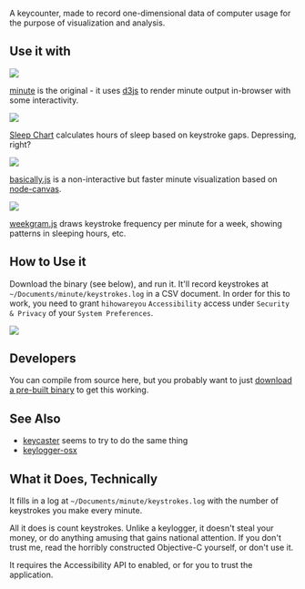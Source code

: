 A keycounter, made to record one-dimensional data of computer usage for the purpose of visualization and analysis.

## Use it with

![](http://macwright.org/graphics/minute_new.png)

[minute](https://github.com/tmcw/minute) is the original - it uses
[d3js](http://d3js.org/) to render minute output in-browser with some interactivity.

![](http://farm9.staticflickr.com/8045/8122970298_240635ef10_c.jpg)

[Sleep Chart](https://gist.github.com/3955066) calculates hours of sleep
based on keystroke gaps. Depressing, right?

![](http://farm9.staticflickr.com/8467/8123037480_a3c6af9f04_z.jpg)

[basically.js](https://gist.github.com/3955198) is a non-interactive but
faster minute visualization based on [node-canvas](https://github.com/LearnBoost/node-canvas).

![](http://farm9.staticflickr.com/8468/8150771592_514125731f_o.png)

[weekgram.js](https://gist.github.com/2410842) draws keystroke frequency per
minute for a week, showing patterns in sleeping hours, etc.

## How to Use it

Download the binary (see below), and run it. It'll record keystrokes at `~/Documents/minute/keystrokes.log` in a
CSV document. In order for this to work, you need to grant `hihowareyou` `Accessibility` access under `Security & Privacy` of your `System Preferences`.

![](https://cloud.githubusercontent.com/assets/1551510/3465657/6f4a19e2-026c-11e4-8697-c1065fcbc97b.png)

## Developers

You can compile from source here, but you probably want to just [download a pre-built binary](https://github.com/tmcw/minute-agent/downloads)
to get this working.

## See Also

* [keycaster](https://github.com/keycastr/keycastr) seems to try to do the same thing
* [keylogger-osx](https://github.com/dannvix/keylogger-osx)

## What it Does, Technically

It fills in a log at `~/Documents/minute/keystrokes.log` with
the number of keystrokes you make every minute.

All it does is count keystrokes. Unlike a keylogger,
it doesn't steal your money, or do anything amusing that gains
national attention. If you don't trust me,
read the horribly constructed Objective-C yourself, or
don't use it.

It requires the Accessibility API to enabled,
or for you to trust the application.
